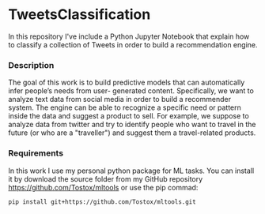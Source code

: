 # TweetsClassification

In this repository I've include a Python Jupyter Notebook that explain how to classify a collection of Tweets in order to build a recommendation engine.

### Description
The goal of this work is to build predictive models that can automatically infer people’s needs from user- generated content. Specifically, we want to analyze text data from social media in order to build a recommender system. The engine can be able to recognize a specific need or pattern inside the data and suggest a product to sell. For example, we suppose to analyze data from twitter and try to identify people who want to travel in the future (or who are a "traveller") and suggest them a travel-related products. 

### Requirements 

In this work I use my personal python package for ML tasks. You can install it by download the source folder from my GitHub repository  https://github.com/Tostox/mltools or use the pip commad: 

```bash
pip install git+https://github.com/Tostox/mltools.git
```
